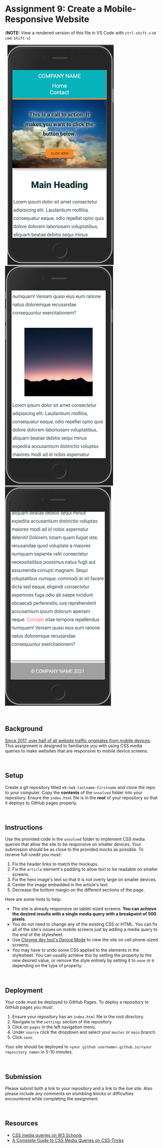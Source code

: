 # Assignment 9: Create a Mobile-Responsive Website

(**NOTE:** View a rendered version of this file in VS Code with `ctrl-shift-v` or `cmd-shift-v`)

&nbsp;
![Final site example 1](/images/iphone1.png)
![Final site example 2](/images/iphone2.png)
![Final site example 3](/images/iphone3.png)

&nbsp;
## Background

[Since 2017, over half of all website traffic originates from mobile devices](https://www.oberlo.com/statistics/mobile-internet-traffic). This assignment is designed to familiarize you with using CSS media queries to make websites that are responsive to mobile device screens. 

&nbsp;
## Setup

Create a git repository titled `m9-hw9-lastname-firstname` and clone the repo to your computer. Copy the **contents** of the `unsolved` folder into your repository. Ensure the `index.html` file is in the **root** of your repository so that it deploys to GitHub pages properly.

&nbsp;
## Instructions

Use the provided code in the `unsolved` folder to implement CSS media queries that allow the site to be responsive on smaller devices. Your submission should be as close to the provided mocks as possible. To receive full-credit you must:

1. Fix the header links to match the mockups.
1. Fix the `article` element's padding to allow text to be readable on smaller screens.
1. Fix the hero image's text so that it is not overly large on smaller devices.
1. Center the image embedded in the article's text.
1. Decrease the bottom margin on the different sections of the page.

Here are some hints to help:

* The site is already responsive on tablet-sized screens. **You can achieve the desired results with a single media query with a breakpoint of 500 pixels**.
* You do not need to change any of the existing CSS or HTML. You can fix all of the site's issues on mobile screens just by adding a media query to the end of the stylesheet.
* Use [Chrome dev tool's Device Mode](https://developer.chrome.com/docs/devtools/device-mode/) to view the site on cell phone-sized screens.
* You may have to undo some CSS applied to the elements in the stylesheet. You can usually achieve this by setting the property to the new desired value, or remove the style entirely by setting it to `none` or `0` depending on the type of property.

&nbsp;
## Deployment

Your code must be deployed to GitHub Pages. To deploy a repository to GitHub pages you must:

1. Ensure your repository has an `index.html` file in the root directory.
1. Navigate to the `settings` section of the repository.
1. Click on `pages` in the left navigation menu.
1. Under `source` click the dropdown and select your `master` or `main` branch.
1. Click `save`.

Your site should be deployed to `<your github username>.github.io/<your repository name>` in 5-10 minutes.

&nbsp;
## Submission

Please submit both a link to your repository and a link to the live site. Also please include any comments on stumbling blocks or difficulties encountered while completing the assignment.

&nbsp;
## Resources

* [CSS media queries on W3 Schools](https://www.w3schools.com/css/css3_mediaqueries.asp)
* [A Complete Guide to CSS Media Queries on CSS-Tricks](https://css-tricks.com/a-complete-guide-to-css-media-queries/)